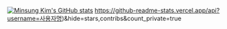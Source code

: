 [![Minsung Kim's GitHub stats](https://github-readme-stats.vercel.app/api?username=alstjd025)](https://github.com/alstjd025/github-readme-stats)
https://github-readme-stats.vercel.app/api?username=사용자명)&hide=stars,contribs&count_private=true
<!--
**alstjd025/alstjd025** is a ✨ _special_ ✨ repository because its `README.md` (this file) appears on your GitHub profile.

Here are some ideas to get you started:

- 🔭 I’m currently working on ...
- 🌱 I’m currently learning ...
- 👯 I’m looking to collaborate on ...
- 🤔 I’m looking for help with ...
- 💬 Ask me about ...
- 📫 How to reach me: ...
- 😄 Pronouns: ...
- ⚡ Fun fact: ...
-->
